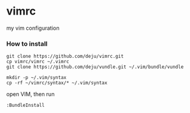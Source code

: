vimrc
=====

my vim configuration
### How to install

    git clone https://github.com/deju/vimrc.git
    cp vimrc/vimrc ~/.vimrc
    git clone https://github.com/deju/vundle.git ~/.vim/bundle/vundle

    mkdir -p ~/.vim/syntax
    cp -rf ~/vimrc/syntax/* ~/.vim/syntax

open VIM, then run

    :BundleInstall
